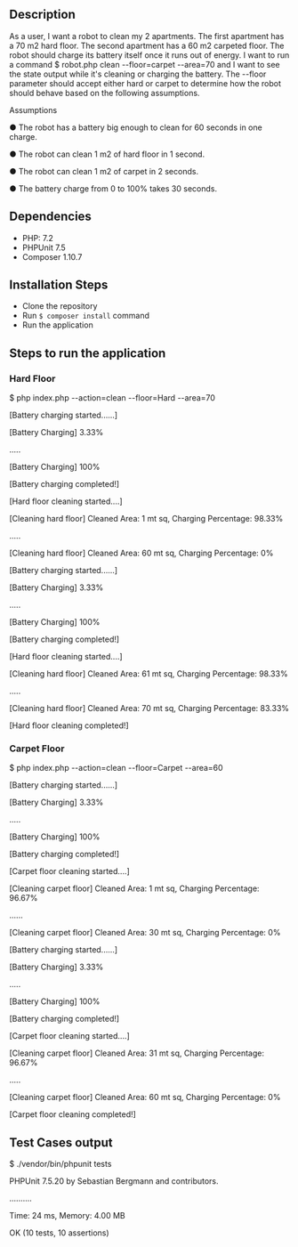 ## Description

As a user, I want a robot to clean my 2 apartments. The first apartment has a 70 m2 hard floor.
The second apartment has a 60 m2 carpeted floor. The robot should charge its battery itself
once it runs out of energy.
I want to run a command $ robot.php clean --floor=carpet --area=70 and I want
to see the state output while it's cleaning or charging the battery. The --floor parameter
should accept either hard or carpet to determine how the robot should behave based on the
following assumptions.

Assumptions

● The robot has a battery big enough to clean for 60 seconds in one charge.

● The robot can clean 1 m2 of hard floor in 1 second.

● The robot can clean 1 m2 of carpet in 2 seconds.

● The battery charge from 0 to 100% takes 30 seconds.

## Dependencies
- PHP: 7.2
- PHPUnit 7.5
- Composer 1.10.7

## Installation Steps
- Clone the repository
- Run `$ composer install` command
- Run the application

## Steps to run the application

### Hard Floor
$ php index.php --action=clean --floor=Hard --area=70

[Battery charging started......]

[Battery Charging] 3.33%

.....

[Battery Charging] 100%

[Battery charging completed!]

[Hard floor cleaning started....]

[Cleaning hard floor] Cleaned Area: 1 mt sq, Charging Percentage: 98.33%

.....

[Cleaning hard floor] Cleaned Area: 60 mt sq, Charging Percentage: 0%

[Battery charging started......]

[Battery Charging] 3.33%

.....

[Battery Charging] 100%

[Battery charging completed!]

[Hard floor cleaning started....]

[Cleaning hard floor] Cleaned Area: 61 mt sq, Charging Percentage: 98.33%

.....

[Cleaning hard floor] Cleaned Area: 70 mt sq, Charging Percentage: 83.33%

[Hard floor cleaning completed!]

### Carpet Floor
$ php index.php --action=clean --floor=Carpet --area=60

[Battery charging started......]

[Battery Charging] 3.33%

.....

[Battery Charging] 100%

[Battery charging completed!]

[Carpet floor cleaning started....]

[Cleaning carpet floor] Cleaned Area: 1 mt sq, Charging Percentage: 96.67%

......

[Cleaning carpet floor] Cleaned Area: 30 mt sq, Charging Percentage: 0%

[Battery charging started......]

[Battery Charging] 3.33%

.....

[Battery Charging] 100%

[Battery charging completed!]

[Carpet floor cleaning started....]

[Cleaning carpet floor] Cleaned Area: 31 mt sq, Charging Percentage: 96.67%

.....

[Cleaning carpet floor] Cleaned Area: 60 mt sq, Charging Percentage: 0%

[Carpet floor cleaning completed!]

## Test Cases output
$ ./vendor/bin/phpunit tests

PHPUnit 7.5.20 by Sebastian Bergmann and contributors.

..........

Time: 24 ms, Memory: 4.00 MB

OK (10 tests, 10 assertions)
